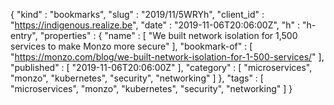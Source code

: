 {
  "kind" : "bookmarks",
  "slug" : "2019/11/5WRYh",
  "client_id" : "https://indigenous.realize.be",
  "date" : "2019-11-06T20:06:00Z",
  "h" : "h-entry",
  "properties" : {
    "name" : [ "We built network isolation for 1,500 services to make Monzo more secure" ],
    "bookmark-of" : [ "https://monzo.com/blog/we-built-network-isolation-for-1-500-services/" ],
    "published" : [ "2019-11-06T20:06:00Z" ],
    "category" : [ "microservices", "monzo", "kubernetes", "security", "networking" ]
  },
  "tags" : [ "microservices", "monzo", "kubernetes", "security", "networking" ]
}
